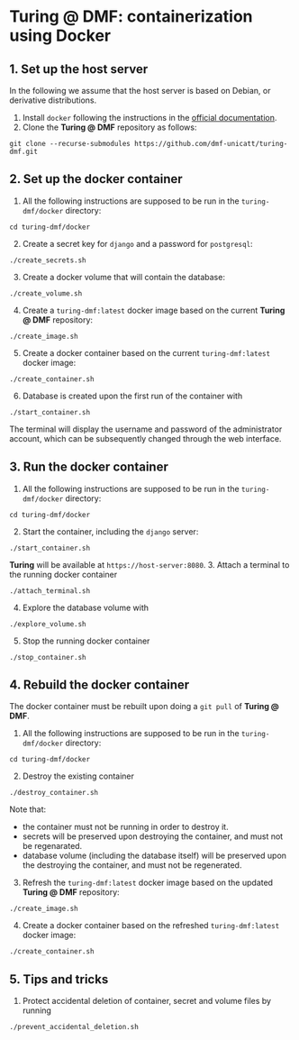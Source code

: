 # Turing @ DMF: containerization using Docker

## 1. Set up the host server

In the following we assume that the host server is based on Debian, or derivative distributions.

1. Install `docker` following the instructions in the [official documentation](https://docs.docker.com/engine/install/debian/#install-using-the-repository).
2. Clone the **Turing @ DMF** repository as follows:
```
git clone --recurse-submodules https://github.com/dmf-unicatt/turing-dmf.git
```

## 2. Set up the docker container

1. All the following instructions are supposed to be run in the `turing-dmf/docker` directory:
```
cd turing-dmf/docker
```
2. Create a secret key for `django` and a password for `postgresql`:
```
./create_secrets.sh
```
3. Create a docker volume that will contain the database:
```
./create_volume.sh
```
4. Create a `turing-dmf:latest` docker image based on the current **Turing @ DMF** repository:
```
./create_image.sh
```
5. Create a docker container based on the current `turing-dmf:latest` docker image:
```
./create_container.sh
```
6. Database is created upon the first run of the container with
```
./start_container.sh
```
The terminal will display the username and password of the administrator account, which can be subsequently changed through the web interface.

## 3. Run the docker container

1. All the following instructions are supposed to be run in the `turing-dmf/docker` directory:
```
cd turing-dmf/docker
```
2. Start the container, including the `django` server:
```
./start_container.sh
```
**Turing** will be available at `https://host-server:8080`.
3. Attach a terminal to the running docker container
```
./attach_terminal.sh
```
4. Explore the database volume with
```
./explore_volume.sh
```
5. Stop the running docker container
```
./stop_container.sh
```

## 4. Rebuild the docker container

The docker container must be rebuilt upon doing a `git pull` of **Turing @ DMF**.

1. All the following instructions are supposed to be run in the `turing-dmf/docker` directory:
```
cd turing-dmf/docker
```
2. Destroy the existing container
```
./destroy_container.sh
```
Note that:
- the container must not be running in order to destroy it.
- secrets will be preserved upon destroying the container, and must not be regenarated.
- database volume (including the database itself) will be preserved upon the destroying the container, and must not be regenerated.
3. Refresh the `turing-dmf:latest` docker image based on the updated **Turing @ DMF** repository:
```
./create_image.sh
```
4. Create a docker container based on the refreshed `turing-dmf:latest` docker image:
```
./create_container.sh
```

## 5. Tips and tricks

1. Protect accidental deletion of container, secret and volume files by running
```
./prevent_accidental_deletion.sh
```
